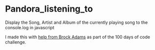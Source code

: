 # Pandora_listening_to
Display the Song, Artist and Album of the currently playing song to the console.log in javascript

I made this with [help from Brock Adams](http://stackoverflow.com/questions/41541110/pandora-ajax-not-working-with-waitforkeyelements) as part of the 100 days of code challenge.

